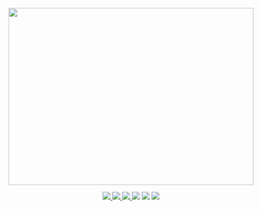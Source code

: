 <p align="center">
 <a href="https://discord.gg/ynsCb2p3ac">
  <img width="500" height="362" src="https://townydiscordchat.com/logo_transparent_background.png">
 </a>
</p>
<p align="center">

 <a href="https://discord.gg/ynsCb2p3ac">
  <img src="https://discord.com/api/guilds/827698003208962099/widget.png">
 </a>
 <a href="https://github.com/thejames10/TownyDiscordChat/releases">
  <img src="https://img.shields.io/badge/release-v1.0.0-blue">
 </a>
 
 <a href="https://github.com/thejames10/TownyDiscordChat/releases">
  <img src="https://img.shields.io/badge/downloads-0-brightgreen">
 </a>

 <img src="https://img.shields.io/badge/code--size-4 MB-blue">
 <img src="https://img.shields.io/badge/contributors-2-brightgreen">

 <a href="https://github.com/thejames10/TownyDiscordChat/blob/main/LICENSE">
  <img src="https://img.shields.io/badge/license-GPL--3.0-orange">
 </a>

</p>